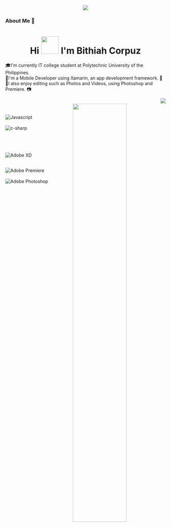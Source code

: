 
<p align="center">
<!--   <a href="https://github.com/DenverCoder1/readme-typing-svg"> -->
    <img src="https://readme-typing-svg.herokuapp.com?color=E22FE4&width=380&height=45&lines=Open-Source+Enthusiast;Learning+In+Public;Empowering+Others;Nice+To+Meet+You+...&center=true"></a>

</p>

### About Me 🚀

<h1 align="center"> Hi <img src="https://user-images.githubusercontent.com/71866332/187245126-9e8493fe-81da-4678-8f41-109681839d82.gif" height="55px" width="55px"> I'm Bithiah Corpuz </h1>

🎓I'm currently IT college student at Polytechnic University of the Philippines.</br>
📱I'm a Mobile Developer using Xamarin, an app development framework. 📱</br>
🎥I also enjoy editing such as Photos and Videos, using Photoshop and Premiere. 📷 </br>


<img align="right"  src="https://github-readme-stats.vercel.app/api/top-langs/?username=Bits001&hide=javascript,html"/> </br>
<img align="right" width="58%" src="https://github-readme-stats.vercel.app/api?username=Bits001&show_icons=true&theme=radical"/></br></br>
<img align="left"  alt="Javascript" src="https://img.shields.io/badge/javascript-%23323330.svg?style=for-the-badge&logo=javascript&logoColor=%23F7DF1E"/> </br></br>
<img align="left" alt="c-sharp"  src="https://img.shields.io/badge/c%23-%23239120.svg?style=for-the-badge&logo=c-sharp&logoColor=white"/></br></br></br></br></br>
<img align="left" alt="Adobe XD" src="https://img.shields.io/badge/Adobe%20XD-470137?style=for-the-badge&logo=Adobe%20XD&logoColor=#FF61F6"/></br></br>

<img  align="left" alt="Adobe Premiere" src="https://img.shields.io/badge/Adobe%20Premiere%20Pro-9999FF.svg?style=for thebadge&logo=Adobe%20Premiere%20Pro&logoColor=white"/> </br></br>
<img align="left"  alt="Adobe Photoshop" src="https://img.shields.io/badge/adobe%20photoshop-%2331A8FF.svg?style=for-the-badge&logo=adobe%20photoshop&logoColor=white"/>
